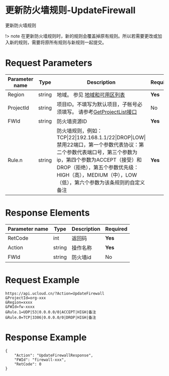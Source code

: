# 更新防火墙规则-UpdateFirewall

更新防火墙规则

!> note
在更新防火墙规则时，新的规则会覆盖掉原有规则。所以若需要更改或加入新的规则，需要将原所有规则与新规则一起提交。

# Request Parameters
|Parameter name|Type|Description|Required|
|---|---|---|---|
|Region|string|地域。 参见 [地域和可用区列表](api/summary/regionlist)|**Yes**|
|ProjectId|string|项目ID。不填写为默认项目，子帐号必须填写。 请参考[GetProjectList接口](api/summary/get_project_list)|No|
|FWId|string|防火墙资源ID|**Yes**|
|Rule.n|string|防火墙规则，例如：TCP\|22\|192.168.1.1/22\|DROP\|LOW\|禁用22端口，第一个参数代表协议：第二个参数代表端口号，第三个参数为ip，第四个参数为ACCEPT（接受）和DROP（拒绝），第五个参数优先级：HIGH（高），MEDIUM（中），LOW（低），第六个参数为该条规则的自定义备注|**Yes**|

# Response Elements
|Parameter name|Type|Description|Required|
|---|---|---|---|
|RetCode|int|返回码|**Yes**|
|Action|string|操作名称|**Yes**|
|FWId|string|防火墙id|No|

# Request Example
```
https://api.ucloud.cn/?Action=UpdateFirewall
&ProjectId=org-xxx
&Region=xxxx
&FWId=fw-xxxx
&Rule.1=UDP|53|0.0.0.0/0|ACCEPT|HIGH|备注
&Rule.0=TCP|3306|0.0.0.0/0|DROP|HIGH|备注
```

# Response Example
```
{
    "Action": "UpdateFirewallResponse", 
    "FWId": "firewall-xxx", 
    "RetCode": 0
}
```

